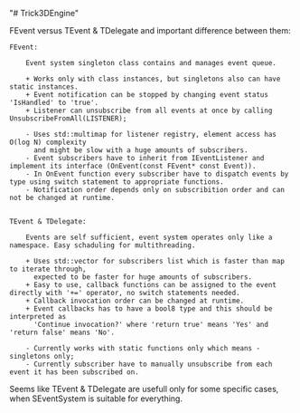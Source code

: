 "# Trick3DEngine" 

FEvent versus TEvent & TDelegate and important difference between them:
	
	FEvent:

		Event system singleton class contains and manages event queue.
		
		+ Works only with class instances, but singletons also can have static instances.
		+ Event notification can be stopped by changing event status 'IsHandled' to 'true'.
		+ Listener can unsubscribe from all events at once by calling UnsubscribeFromAll(LISTENER);

		- Uses std::multimap for listener registry, element access has O(log N) complexity
		  and might be slow with a huge amounts of subscribers.
		- Event subscribers have to inherit from IEventListener and implement its interface (OnEvent(const FEvent* const Event)).
		- In OnEvent function every subscriber have to dispatch events by type using switch statement to appropriate functions.
		- Notification order depends only on subscribition order and can not be changed at runtime.
		

	TEvent & TDelegate:

		Events are self sufficient, event system operates only like a namespace. Easy schaduling for multithreading.
		
		+ Uses std::vector for subscribers list which is faster than map to iterate through,
		  expected to be faster for huge amounts of subscribers.
		+ Easy to use, callback functions can be assigned to the event directly with '+=' operator, no switch statements needed.
		+ Callback invocation order can be changed at runtime.
		+ Event callbacks has to have a bool8 type and this should be interpreted as
		  'Continue invocation?' where 'return true' means 'Yes' and 'return false' means 'No'.

		- Currently works with static functions only which means - singletons only;
		- Currently subscriber have to manually unsubscribe from each event it has been subscribed on.

Seems like TEvent & TDelegate are usefull only for some specific cases, when SEventSystem is suitable for everything.